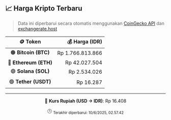 

<!-- HARGA_KRIPTO -->
## 📈 Harga Kripto Terbaru

> Data ini diperbarui secara otomatis menggunakan [CoinGecko API](https://www.coingecko.com/) dan [exchangerate.host](https://exchangerate.host/)

<div align="center">

| 🪙 Token | 💰 Harga (IDR) |
|:------:|---------------:|
| 🟠 **Bitcoin (BTC)**   | Rp 1.766.813.866 |
| 🔵 **Ethereum (ETH)**  | Rp 42.027.504 |
| 🟣 **Solana (SOL)**    | Rp 2.534.026 |
| 🟢 **Tether (USDT)**   | Rp 16.287 |

---

💱 **Kurs Rupiah (USD → IDR)**: Rp 16.408

🕒 <sub>Terakhir diperbarui: 10/6/2025, 02.57.42</sub>

</div>
<!-- /HARGA_KRIPTO -->